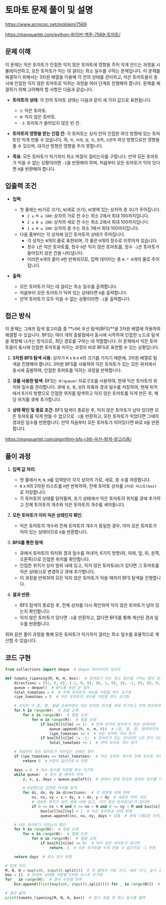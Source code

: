 # 토마토 문제 풀이 및 설명

<https://www.acmicpc.net/problem/7569>

<https://mayquartet.com/python-파이썬-백준-7569-토마토/>

## 문제 이해

이 문제는 익은 토마토가 인접한 익지 않은 토마토에 영향을 주어 익게 만드는 과정을 시뮬레이션하고, 모든 토마토가 익는 데 걸리는 최소 일수를 구하는 문제입니다. 이 문제를 해결하기 위해서는 3차원 배열을 이용해 각 칸의 상태를 관리하고, 익은 토마토들이 동시에 인접한 익지 않은 토마토로 익히는 과정을 여러 단계로 진행해야 합니다. 문제를 해결하기 위해 고려해야 할 사항은 다음과 같습니다.

- **토마토의 상태**: 각 칸의 토마토 상태는 다음과 같이 세 가지 값으로 표현됩니다.
  - `1`: 익은 토마토.
  - `0`: 익지 않은 토마토.
  - `-1`: 토마토가 들어있지 않은 빈 칸.
- **토마토의 영향을 받는 인접 칸**: 각 토마토는 상자 안의 인접한 여섯 방향에 있는 토마토만 익게 만들 수 있습니다. 즉, `위`, `아래`, `앞`, `뒤`, `왼쪽`, `오른쪽` 여섯 방향으로만 영향을 줄 수 있으며, 대각선 방향은 영향을 주지 못합니다.

- **목표**: 모든 토마토가 익기까지 최소 며칠이 걸리는지를 구합니다. 만약 모든 토마토가 익을 수 없는 상황이라면 `-1`을 반환해야 하며, 처음부터 모든 토마토가 익어 있다면 `0`을 반환해야 합니다.

## 입출력 조건

- **입력**:

  - 첫 줄에는 `M`(가로 크기), `N`(세로 크기), `H`(쌓여 있는 상자의 층 수)가 주어집니다.
    - `2 ≤ M ≤ 100`: 상자의 가로 칸 수는 최소 2에서 최대 100까지입니다.
    - `2 ≤ N ≤ 100`: 상자의 세로 칸 수는 최소 2에서 최대 100까지입니다.
    - `1 ≤ H ≤ 100`: 상자의 층 수는 최소 1에서 최대 100까지입니다.
  - 다음 줄부터는 각 상자에 담긴 토마토의 상태가 주어집니다.
    - 각 상자는 `N`개의 줄로 표현되며, 각 줄은 `M`개의 정수로 이루어져 있습니다.
    - 정수 `1`은 익은 토마토를, 정수 `0`은 익지 않은 토마토를, 정수 `-1`은 토마토가 들어있지 않은 칸을 나타냅니다.
    - 이러한 `N`개의 줄이 `H`번 반복되므로, 입력 데이터는 총 `N * H`개의 줄로 주어집니다.

- **출력**:
  - 모든 토마토가 익는 데 걸리는 최소 일수를 출력합니다.
  - 처음부터 모든 토마토가 익어 있는 상태라면 `0`을 출력합니다.
  - 만약 토마토가 모두 익을 수 없는 상황이라면 `-1`을 출력합니다.

## 접근 방식

이 문제는 그래프 탐색 알고리즘 중 **너비 우선 탐색(BFS)**을 3차원 배열에 적용하여 해결할 수 있습니다. BFS는 여러 개의 출발점에서 동시에 시작하여 인접한 노드로 탐색을 확장해 나가는 방식으로, 최단 경로를 구하는 데 적합합니다. 이 문제에서 익은 토마토들이 동시에 인접한 토마토를 익히는 과정이 바로 BFS로 표현할 수 있는 상황입니다.

1. **3차원 BFS 탐색 사용**: 상자가 `M` x `N` x `H`의 크기를 가지기 때문에, 3차원 배열로 탐색을 진행해야 합니다. 3차원 BFS를 사용하여 익은 토마토가 있는 모든 위치에서 동시에 출발하여, 인접한 토마토를 익히는 과정을 반복합니다.

2. **큐를 사용한 탐색**: BFS는 `큐(queue)` 자료구조를 사용하여, 현재 익은 토마토의 위치와 일수를 관리합니다. 큐에 `층`, `행`, `열`의 좌표와 경과 일수를 저장하여, 현재 위치에서 6가지 방향으로 인접한 위치를 탐색하고 익지 않은 토마토를 익게 만든 후, 해당 위치를 큐에 추가합니다.

3. **상태 확인 및 종료 조건**: BFS 탐색이 종료된 후, 익지 않은 토마토가 남아 있다면 모든 토마토를 익게 만들 수 없으므로 `-1`을 반환하고, 모든 토마토가 익었다면 그때의 경과된 일수를 반환합니다. 만약 처음부터 모든 토마토가 익어있다면 바로 `0`을 반환합니다.

<https://mayquartet.com/algorithm-bfs-너비-우선-탐색-알고리즘/>

## 풀이 과정

1. **입력 값 처리**:

   - 첫 줄에서 `M`, `N`, `H`를 입력받아 각각 상자의 가로, 세로, 층 수를 저장합니다.
   - `N` x `M`의 2차원 리스트를 `H`번 반복하여, 전체 토마토 상자를 `3차원 리스트(box)`로 저장합니다.
   - 각 토마토의 상태를 읽어들여, 초기 상태에서 익은 토마토의 위치를 큐에 추가하고 전체 토마토의 개수와 익은 토마토의 개수를 세어둡니다.

2. **모든 토마토가 이미 익은 상태인지 확인**:

   - 익은 토마토의 개수와 전체 토마토의 개수가 동일한 경우, 이미 모든 토마토가 익어 있는 상태이므로 `0`을 반환합니다.

3. **BFS를 통한 탐색**:

   - 큐에서 토마토의 위치와 경과 일수를 꺼내어, 6가지 방향(위, 아래, 앞, 뒤, 왼쪽, 오른쪽)으로 인접한 위치를 확인합니다.
   - 인접한 위치가 상자 범위 내에 있고, 익지 않은 토마토(`0`)가 있다면 그 토마토를 익은 상태(`1`)로 변경하고 큐에 추가합니다.
   - 이 과정을 반복하여 모든 익지 않은 토마토가 익을 때까지 BFS 탐색을 진행합니다.

4. **결과 반환**:
   - BFS 탐색이 종료된 후, 전체 상자를 다시 확인하여 익지 않은 토마토가 남아 있는지 확인합니다.
   - 익지 않은 토마토가 있다면 `-1`을 반환하고, 없다면 BFS를 통해 계산된 경과 일수를 반환합니다.

위와 같은 풀이 과정을 통해 모든 토마토가 익기까지 걸리는 최소 일수를 효율적으로 계산할 수 있습니다.

## 코드 구현

```python
from collections import deque  # deque 라이브러리 임포트

def tomato_ripening(M, N, H, box):  # 토마토가 익는 최소 일수를 구하는 함수 정의
    directions = [(1, 0, 0), (-1, 0, 0), (0, 1, 0), (0, -1, 0), (0, 0, 1), (0, 0, -1)]  # 위, 아래, 앞, 뒤, 왼쪽, 오른쪽 6방향을 나타내는 리스트
    queue = deque()  # BFS를 위한 큐 정의
    total_tomatoes = 0  # 전체 토마토의 개수를 저장할 변수 초기화
    ripe_tomatoes = 0  # 익은 토마토의 개수를 저장할 변수 초기화

    # 상자의 각 층, 행, 열을 순회하면서 익은 토마토 위치를 큐에 추가하고 전체 토마토와 익은 토마토 개수를 센다
    for h in range(H):  # 층을 순회
        for n in range(N):  # 행을 순회
            for m in range(M):  # 열을 순회
                if box[h][n][m] == 1:  # 현재 위치의 토마토가 익은 상태라면
                    queue.append((h, n, m, 0))  # (층, 행, 열, 현재까지의 일수)를 큐에 추가
                    ripe_tomatoes += 1  # 익은 토마토 개수 증가
                if box[h][n][m] != -1:  # 토마토가 있는 칸이라면 (빈 칸이 아닌 경우)
                    total_tomatoes += 1  # 전체 토마토 개수 증가

    # 처음부터 모든 토마토가 익어있는 상태인 경우
    if ripe_tomatoes == total_tomatoes:  # 익은 토마토 개수와 전체 토마토 개수가 동일하면
        return 0  # 0일이 걸리므로 0 반환

    days = 0  # 최소 일수를 저장할 변수 초기화
    while queue:  # 큐가 빌 때까지 반복
        z, x, y, days = queue.popleft()  # 큐에서 현재 위치와 경과된 일수를 꺼낸다

        # 6방향으로 인접한 위치를 탐색
        for dz, dx, dy in directions:  # 각 방향에 대해 반복
            nz, nx, ny = z + dz, x + dx, y + dy  # 새로운 위치 계산
            # 새로운 위치가 상자 범위 내에 있고, 익지 않은 토마토(0)가 있다면
            if 0 <= nz < H and 0 <= nx < N and 0 <= ny < M and box[nz][nx][ny] == 0:
                box[nz][nx][ny] = 1  # 익은 토마토로 상태 변경
                queue.append((nz, nx, ny, days + 1))  # 큐에 (새로운 위치, 경과된 일수 + 1)을 추가

    # 모든 토마토가 익었는지 확인
    for h in range(H):  # 층을 순회
        for n in range(N):  # 행을 순회
            for m in range(M):  # 열을 순회
                if box[h][n][m] == 0:  # 익지 않은 토마토가 있다면
                    return -1  # 모든 토마토를 익게 만들 수 없으므로 -1 반환

    return days  # 최소 일수 반환

# 입력 처리
M, N, H = map(int, input().split())  # 첫 줄에서 가로 크기, 세로 크기, 높이 입력 받기
box = []  # 토마토 상태를 저장할 3차원 리스트 초기화
for _ in range(H):  # 층의 수만큼 반복
    box.append([list(map(int, input().split())) for _ in range(N)])  # 각 층의 토마토 상태를 입력 받아 추가

# 결과 출력
print(tomato_ripening(M, N, H, box))  # 함수 호출 후 최소 일수를 출력
```
